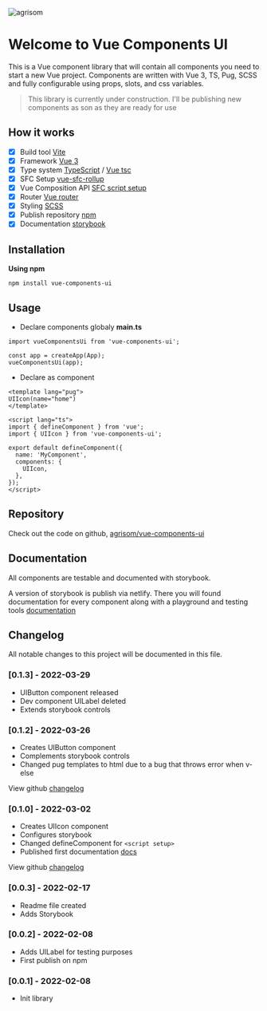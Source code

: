![agrisom](https://avatars.githubusercontent.com/u/53232793?v=4)

# Welcome to Vue Components UI

This is a Vue component library that will contain all components you need to start a new Vue project. Components are written with Vue 3, TS, Pug, SCSS and fully configurable using props, slots, and css variables.

> This library is currently under construction. I'll be publishing new components as son as they are ready for use

## How it works

- [x] Build tool [Vite](https://vitejs.dev/)
- [x] Framework [Vue 3](https://vuejs.org/)
- [x] Type system [TypeScript](https://www.typescriptlang.org/) / [Vue tsc](https://github.com/johnsoncodehk/volar/tree/master/packages/vue-tsc)
- [x] SFC Setup [vue-sfc-rollup](https://www.npmjs.com/package/vue-sfc-rollup)
- [x] Vue Composition API [SFC script setup](https://vuejs.org/api/sfc-script-setup.html)
- [x] Router [Vue router](https://router.vuejs.org/)
- [x] Styling [SCSS](https://sass-lang.com/)
- [x] Publish repository [npm](https://www.npmjs.com/package/vue-components-ui)
- [x] Documentation [storybook](https://storybook.js.org/)

## Installation

**Using npm**
```
npm install vue-components-ui
```

## Usage
- Declare components globaly **main.ts**

```
import vueComponentsUi from 'vue-components-ui';

const app = createApp(App);
vueComponentsUi(app);
```

- Declare as component

```
<template lang="pug">
UIIcon(name="home")
</template>

<script lang="ts">
import { defineComponent } from 'vue';
import { UIIcon } from 'vue-components-ui';

export default defineComponent({
  name: 'MyComponent',
  components: {
    UIIcon,
  },
});
</script>
```

## Repository
Check out the code on github, [agrisom/vue-components-ui](https://github.com/agrisom/vue-components-ui)

## Documentation
All components are testable and documented with storybook.

A version of storybook is publish via netlify. There you will found documentation for every component along with a playground and testing tools
[documentation](https://vue-components-ui.netlify.app)

## Changelog
All notable changes to this project will be documented in this file.

### [0.1.3] - 2022-03-29
- UIButton component released
- Dev component UILabel deleted
- Extends storybook controls

### [0.1.2] - 2022-03-26
- Creates UIButton component
- Complements storybook controls
- Changed pug templates to html due to a bug that throws error when v-else

View github [changelog](https://github.com/agrisom/vue-components-ui/compare/V0.1.0...V0.1.2)

### [0.1.0] - 2022-03-02
- Creates UIIcon component
- Configures storybook
- Changed defineComponent for `<script setup>`
- Published first documentation [docs](https://vue-components-ui.netlify.app)

View github [changelog](https://github.com/agrisom/vue-components-ui/compare/V0.0.3...V0.1.0)

### [0.0.3] - 2022-02-17
- Readme file created
- Adds Storybook

### [0.0.2] - 2022-02-08
- Adds UILabel for testing purposes
- First publish on npm

### [0.0.1] - 2022-02-08
- Init library